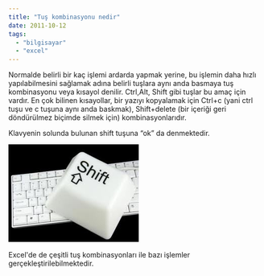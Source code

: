 ```yaml
---
title: "Tuş kombinasyonu nedir"
date: 2011-10-12
tags: 
  - "bilgisayar"
  - "excel"
---
```


Normalde belirli bir kaç işlemi ardarda yapmak yerine, bu işlemin daha hızlı yapılabilmesini sağlamak adına belirli tuşlara aynı anda basmaya tuş kombinasyonu veya kısayol denilir. Ctrl,Alt, Shift gibi tuşlar bu amaç için vardır. En çok bilinen kısayollar, bir yazıyı kopyalamak için Ctrl+c (yani ctrl tuşu ve c tuşuna aynı anda baskmak), Shift+delete (bir içeriği geri döndürülmez biçimde silmek için) kombinasyonlarıdır.

  

Klavyenin solunda bulunan shift tuşuna “ok” da denmektedir.

  

[![](/images/shift.jpg)](http://suatatan.wordpress.com/wp-content/uploads/2011/10/shift.jpg?w=259)

  

Excel'de de çeşitli tuş kombinasyonları ile bazı işlemler gerçekleştirilebilmektedir.

